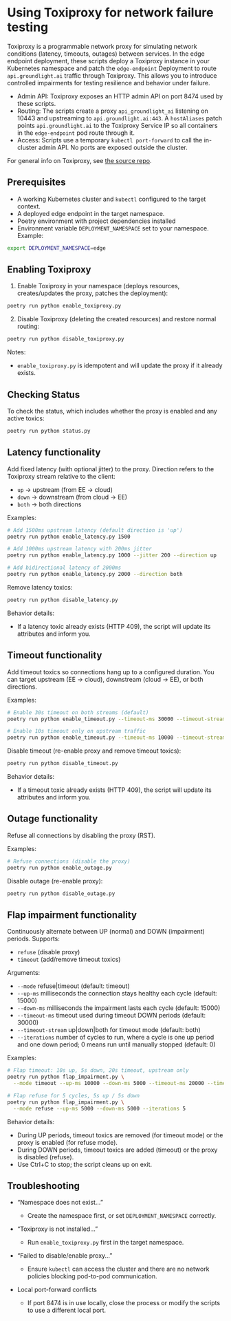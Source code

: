 # Using Toxiproxy for network failure testing

Toxiproxy is a programmable network proxy for simulating network conditions (latency, timeouts, outages) between services. In the edge endpoint deployment, these scripts deploy a Toxiproxy instance in your Kubernetes namespace and patch the `edge-endpoint` Deployment to route `api.groundlight.ai` traffic through Toxiproxy. This allows you to introduce controlled impairments for testing resilience and behavior under failure.

- Admin API: Toxiproxy exposes an HTTP admin API on port 8474 used by these scripts.
- Routing: The scripts create a proxy `api_groundlight_ai` listening on 10443 and upstreaming to `api.groundlight.ai:443`. A `hostAliases` patch points `api.groundlight.ai` to the Toxiproxy Service IP so all containers in the `edge-endpoint` pod route through it.
- Access: Scripts use a temporary `kubectl port-forward` to call the in-cluster admin API. No ports are exposed outside the cluster.

For general info on Toxiproxy, see [the source repo](https://github.com/Shopify/toxiproxy/tree/main).

## Prerequisites

- A working Kubernetes cluster and `kubectl` configured to the target context.
- A deployed edge endpoint in the target namespace.
- Poetry environment with project dependencies installed
- Environment variable `DEPLOYMENT_NAMESPACE` set to your namespace. Example:

```bash
export DEPLOYMENT_NAMESPACE=edge
```

## Enabling Toxiproxy

1) Enable Toxiproxy in your namespace (deploys resources, creates/updates the proxy, patches the deployment):

```bash
poetry run python enable_toxiproxy.py
```

2) Disable Toxiproxy (deleting the created resources) and restore normal routing:

```bash
poetry run python disable_toxiproxy.py
```

Notes:
- `enable_toxiproxy.py` is idempotent and will update the proxy if it already exists.

## Checking Status

To check the status, which includes whether the proxy is enabled and any active toxics:

```bash
poetry run python status.py
```

## Latency functionality

Add fixed latency (with optional jitter) to the proxy. Direction refers to the Toxiproxy stream relative to the client:
- `up` → upstream (from EE → cloud)
- `down` → downstream (from cloud → EE)
- `both` → both directions

Examples:

```bash
# Add 1500ms upstream latency (default direction is 'up')
poetry run python enable_latency.py 1500

# Add 1000ms upstream latency with 200ms jitter
poetry run python enable_latency.py 1000 --jitter 200 --direction up

# Add bidirectional latency of 2000ms
poetry run python enable_latency.py 2000 --direction both
```

Remove latency toxics:

```bash
poetry run python disable_latency.py
```

Behavior details:
- If a latency toxic already exists (HTTP 409), the script will update its attributes and inform you.

## Timeout functionality

Add timeout toxics so connections hang up to a configured duration. You can target upstream (EE → cloud), downstream (cloud → EE), or both directions.

Examples:

```bash
# Enable 30s timeout on both streams (default)
poetry run python enable_timeout.py --timeout-ms 30000 --timeout-stream both

# Enable 10s timeout only on upstream traffic
poetry run python enable_timeout.py --timeout-ms 10000 --timeout-stream up
```

Disable timeout (re-enable proxy and remove timeout toxics):

```bash
poetry run python disable_timeout.py
```

Behavior details:
- If a timeout toxic already exists (HTTP 409), the script will update its attributes and inform you.

## Outage functionality

Refuse all connections by disabling the proxy (RST).

Examples:

```bash
# Refuse connections (disable the proxy)
poetry run python enable_outage.py
```

Disable outage (re-enable proxy):

```bash
poetry run python disable_outage.py
```

## Flap impairment functionality

Continuously alternate between UP (normal) and DOWN (impairment) periods. Supports:
- `refuse` (disable proxy)
- `timeout` (add/remove timeout toxics)

Arguments:
- `--mode` refuse|timeout (default: timeout)
- `--up-ms` milliseconds the connection stays healthy each cycle (default: 15000)
- `--down-ms` milliseconds the impairment lasts each cycle (default: 15000)
- `--timeout-ms` timeout used during timeout DOWN periods (default: 30000)
- `--timeout-stream` up|down|both for timeout mode (default: both)
- `--iterations` number of cycles to run, where a cycle is one up period and one down period; 0 means run until manually stopped (default: 0)

Examples:

```bash
# Flap timeout: 10s up, 5s down, 20s timeout, upstream only
poetry run python flap_impairment.py \
  --mode timeout --up-ms 10000 --down-ms 5000 --timeout-ms 20000 --timeout-stream up

# Flap refuse for 5 cycles, 5s up / 5s down
poetry run python flap_impairment.py \
  --mode refuse --up-ms 5000 --down-ms 5000 --iterations 5
```

Behavior details:
- During UP periods, timeout toxics are removed (for timeout mode) or the proxy is enabled (for refuse mode).
- During DOWN periods, timeout toxics are added (timeout) or the proxy is disabled (refuse).
- Use Ctrl+C to stop; the script cleans up on exit.

## Troubleshooting

- “Namespace does not exist…”
  - Create the namespace first, or set `DEPLOYMENT_NAMESPACE` correctly.

- “Toxiproxy is not installed…”
  - Run `enable_toxiproxy.py` first in the target namespace.

- “Failed to disable/enable proxy…”
  - Ensure `kubectl` can access the cluster and there are no network policies blocking pod-to-pod communication.

- Local port-forward conflicts
  - If port 8474 is in use locally, close the process or modify the scripts to use a different local port.


